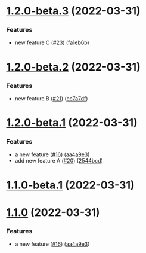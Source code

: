 # [1.2.0-beta.3](https://github.com/grof/hello-cli/compare/v1.2.0-beta.2...v1.2.0-beta.3) (2022-03-31)


### Features

* new feature C ([#23](https://github.com/grof/hello-cli/issues/23)) ([fa1eb6b](https://github.com/grof/hello-cli/commit/fa1eb6b207ce9b4ae591153d6e5fbe52bf82ff39))

# [1.2.0-beta.2](https://github.com/grof/hello-cli/compare/v1.2.0-beta.1...v1.2.0-beta.2) (2022-03-31)


### Features

* new feature B ([#21](https://github.com/grof/hello-cli/issues/21)) ([ec7a7df](https://github.com/grof/hello-cli/commit/ec7a7dfc4d4bcd911e32fc1dc88679aca42ce6bd))

# [1.2.0-beta.1](https://github.com/grof/hello-cli/compare/v1.1.0...v1.2.0-beta.1) (2022-03-31)


### Features

* a new feature ([#16](https://github.com/grof/hello-cli/issues/16)) ([aa4a9e3](https://github.com/grof/hello-cli/commit/aa4a9e3f9c6ffb32f0088dab70d2ed290726135d))
* add new feature A ([#20](https://github.com/grof/hello-cli/issues/20)) ([2544bcd](https://github.com/grof/hello-cli/commit/2544bcd821c252d5326bc605349ed18df332440d))

# [1.1.0-beta.1](https://github.com/grof/hello-cli/compare/v1.0.0...v1.1.0-beta.1) (2022-03-31)


# [1.1.0](https://github.com/grof/hello-cli/compare/v1.0.0...v1.1.0) (2022-03-31)

### Features

* a new feature ([#16](https://github.com/grof/hello-cli/issues/16)) ([aa4a9e3](https://github.com/grof/hello-cli/commit/aa4a9e3f9c6ffb32f0088dab70d2ed290726135d))
